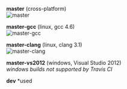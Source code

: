 [master]: https://api.travis-ci.org/timothy-shields/linq-cpp.png?branch=master
[master-gcc]: https://api.travis-ci.org/timothy-shields/linq-cpp.png?branch=master-gcc
[master-clang]: https://api.travis-ci.org/timothy-shields/linq-cpp.png?branch=master-clang
[master-vs2012]: https://api.travis-ci.org/timothy-shields/linq-cpp.png?branch=master-vs2012

**master** (cross-platform)<br>
![master][]

**master-gcc** (linux, gcc 4.6)<br>
![master-gcc][]

**master-clang** (linux, clang 3.1)<br>
![master-clang][]

**master-vs2012** (windows, Visual Studio 2012)<br>
*windows builds not supported by Travis CI*

**dev**
*used
